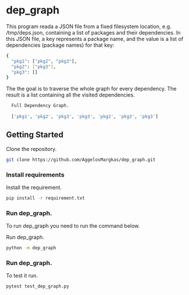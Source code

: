 # dep_graph

This program reada a JSON file from a fixed filesystem location, e.g. /tmp/deps.json, containing a list of packages and their dependencies.
In this JSON file, a key represents a package name, and the value is a list of dependencies (package names) for that key:
```sh
{
  "pkg1": ["pkg2", "pkg3"],
  "pkg2": ["pkg3"],
  "pkg3": []
}
```

The the goal is to traverse the whole graph for every dependency. The result is a list containing all the visited dependencies.

```sh
  Full Dependency Graph.
  
  ['pkg1', 'pkg2', 'pkg3', 'pkg3', 'pkg2', 'pkg3', 'pkg3']
```


<!-- GETTING STARTED -->
## Getting Started

Clone the repository.
  ```sh
  git clone https://github.com/AggelosMargkas/dep_graph.git
  ```
      

### Install requirements 

Install the requirement.
  ```sh
  pip install -r requirement.txt
  ```

### Run dep_graph.

To run dep_graph you need to run the command below.

Run dep_graph.
   ```sh
   python -m dep_graph
   ```
 
### Run dep_graph.

To test it run.
   ```sh
   pytest test_dep_graph.py
   ```

